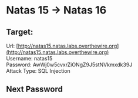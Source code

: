 # Natas 15 -> Natas 16


## Target:
Url: [http://natas15.natas.labs.overthewire.org](http://natas15.natas.labs.overthewire.org) <br/>
Username: natas15 <br/>
Password: AwWj0w5cvxrZiONgZ9J5stNVkmxdk39J <br/>
Attack Type: SQL Injection <br/>


## Next Password
